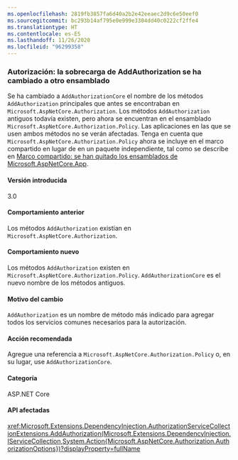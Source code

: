 ```yaml
---
ms.openlocfilehash: 2819fb3857fa6d40a2b2e42eeaec2d9c6e50eef0
ms.sourcegitcommit: bc293b14af795e0e999e3304dd40c0222cf2ffe4
ms.translationtype: HT
ms.contentlocale: es-ES
ms.lasthandoff: 11/26/2020
ms.locfileid: "96299358"
---
```

### <a name="authorization-addauthorization-overload-moved-to-different-assembly"></a>Autorización: la sobrecarga de AddAuthorization se ha cambiado a otro ensamblado

Se ha cambiado a `AddAuthorizationCore` el nombre de los métodos `AddAuthorization` principales que antes se encontraban en `Microsoft.AspNetCore.Authorization`. Los métodos `AddAuthorization` antiguos todavía existen, pero ahora se encuentran en el ensamblado `Microsoft.AspNetCore.Authorization.Policy`. Las aplicaciones en las que se usen ambos métodos no se verán afectadas. Tenga en cuenta que `Microsoft.AspNetCore.Authorization.Policy` ahora se incluye en el marco compartido en lugar de en un paquete independiente, tal como se describe en [Marco compartido: se han quitado los ensamblados de Microsoft.AspNetCore.App](#shared-framework-assemblies-removed-from-microsoftaspnetcoreapp).

#### <a name="version-introduced"></a>Versión introducida

3.0

#### <a name="old-behavior"></a>Comportamiento anterior

Los métodos `AddAuthorization` existían en `Microsoft.AspNetCore.Authorization`.

#### <a name="new-behavior"></a>Comportamiento nuevo

Los métodos `AddAuthorization` existen en `Microsoft.AspNetCore.Authorization.Policy`. `AddAuthorizationCore` es el nuevo nombre de los métodos antiguos.

#### <a name="reason-for-change"></a>Motivo del cambio

`AddAuthorization` es un nombre de método más indicado para agregar todos los servicios comunes necesarios para la autorización.

#### <a name="recommended-action"></a>Acción recomendada

Agregue una referencia a `Microsoft.AspNetCore.Authorization.Policy` o, en su lugar, use `AddAuthorizationCore`.

#### <a name="category"></a>Categoría

ASP.NET Core

#### <a name="affected-apis"></a>API afectadas

<xref:Microsoft.Extensions.DependencyInjection.AuthorizationServiceCollectionExtensions.AddAuthorization(Microsoft.Extensions.DependencyInjection.IServiceCollection,System.Action{Microsoft.AspNetCore.Authorization.AuthorizationOptions})?displayProperty=fullName>

<!--

#### Affected APIs

`M:Microsoft.Extensions.DependencyInjection.AuthorizationServiceCollectionExtensions.AddAuthorization(Microsoft.Extensions.DependencyInjection.IServiceCollection,System.Action{Microsoft.AspNetCore.Authorization.AuthorizationOptions})`

-->
